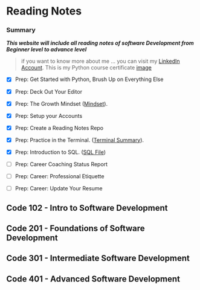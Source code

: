 # Reading Notes
### **Summary**
***This website will include all reading notes of software Development from Beginner level to advance level***
> if you want to know more about me ... you can visit my [LinkedIn Account](https://www.linkedin.com/in/faisal-alhawajreh/).
> This is my Python course certificate [image](./images/cert-25073180-1073.png)
- [x] Prep: Get Started with Python, Brush Up on Everything Else
- [x] Prep: Deck Out Your Editor
- [x] Prep: The Growth Mindset ([Mindset](./Mindset.md)).
- [x] Prep: Setup your Accounts
- [x] Prep: Create a Reading Notes Repo
- [x] Prep: Practice in the Terminal. ([Terminal Summary](./PracticeInTerminal.md)).
- [x] Prep: Introduction to SQL. ([SQL File](./IntroSQL.md))
- [ ] Prep: Career Coaching Status Report
- [ ] Prep: Career: Professional Etiquette
- [ ] Prep: Career: Update Your Resume




## Code 102 - Intro to Software Development
## Code 201 - Foundations of Software Development
## Code 301 - Intermediate Software Development
## Code 401 - Advanced Software Development
